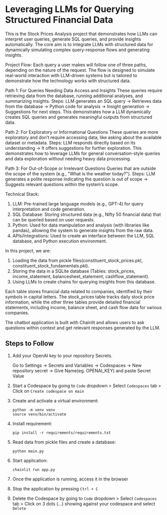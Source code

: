 # Leveraging LLMs for Querying Structured Financial Data

This is the Stock Prices Analysis project that demonstrates how LLMs can interpret user queries, generate SQL queries, and provide insights automatically. 
The core aim is to integrate LLMs with structured data for dynamically simulating complex query-response flows and generating insights.

Project Flow: Each query a user makes will follow one of three paths, depending on the nature of the request. The flow is designed to simulate real-world interaction with LLM-driven systems but is tailored to demonstrate how the technology works with structured data.

Path 1: For Queries Needing Data Access and Insights These queries require retrieving data from the database, running additional analyses, and summarizing insights.
Steps: LLM generates an SQL query → Retrieves data from the database → Python code for analysis → Insight generation → Suggestions for next steps.
This demonstrates how a LLM dynamically creates SQL queries and generates meaningful outputs from structured data.

Path 2: For Exploratory or Informational Questions These queries are more exploratory and don’t require accessing data, like asking about the available dataset or metadata.
Steps: LLM responds directly based on its understanding → It offers suggestions for further exploration.
This demonstrates how to leverage LLMs for general conversation-style queries and data exploration without needing heavy data processing.

Path 3: For Out-of-Scope or Irrelevant Questions Queries that are outside the scope of the system (e.g., "What is the weather today?").
Steps: LLM generates a polite response indicating the question is out of scope → Suggests relevant questions within the system’s scope.

Technical Stack:

1. LLM: Pre-trained large language models (e.g., GPT-4) for query interpretation and code generation.
2. SQL Database: Storing structured data (e.g., Nifty 50 financial data) that can be queried based on user requests.
3. Python: Used for data manipulation and analysis (with libraries like pandas), allowing the system to generate insights from the raw data.
4. APIs/Integrations: Used to create an interface between the LLM, SQL database, and Python execution environment.

In this project, we are:

1. Loading the data from pickle files(constituent_stock_prices.pkl, constituent_stock_fundamentals.pkl).
2. Storing the data in a SQLite database (Tables: stock_prices, income_statement, balancesheet_statement, cashflow_statement).
3. Using LLMs to create chains for querying insights from this database.

Each table stores financial data related to companies, identified by their symbols in capital letters. The stock_prices table tracks daily stock price information, while the other three tables provide detailed financial statements, including income, balance sheet, and cash flow data for various companies.

The chatbot application is built with Chainlit and allows users to ask questions within context and get relevant responses generated by the LLM.

## Steps to Follow

1. Add your OpenAI key to your repository Secrets. 
   
   Go to Settings -> Secrets and Variables -> Codespaces -> New repository secret -> Give Name(eg. OPENAI_KEY) and paste Secret Value

2. Start a Codespace by going to `Code` dropdown > Select `Codespaces` tab > Click on `Create codespace on main`

3. Create and activate a virtual environment:
   ```
   python -m venv venv
   source venv/bin/activate
   ```

4. Install requirement:
   ```
   pip install -r requirements/requirements.txt
   ```

5. Read data from pickle files and create a database:
   ```
   python main.py
   ```

6. Start application:
   ```
   chainlit run app.py
   ```

7. Once the application is running, access it in the browser

8. Stop the application by pressing `Ctrl + C`

9. Delete the Codespace by going to `Code` dropdown > Select `Codespaces` tab > Click on 3 dots (...) showing against your codespace and select `Delete`
